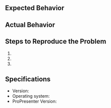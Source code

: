## Expected Behavior


## Actual Behavior


## Steps to Reproduce the Problem

  1.
  2.
  3.

## Specifications

  - Version:
  - Operating system:
  - ProPresenter Version:
